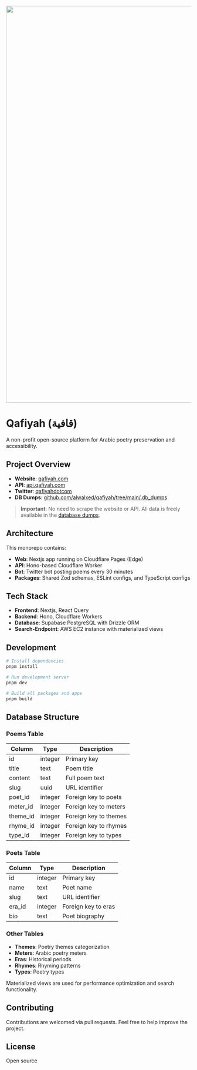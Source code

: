 <p align="center">
  <img src="https://qafiyah.com/opengraph.png" alt="Qafiyah Logo" width="1080"/>
</p>

# Qafiyah (قافية)

A non-profit open-source platform for Arabic poetry preservation and accessibility.

## Project Overview

- **Website**: [qafiyah.com](https://qafiyah.com)
- **API**: [api.qafiyah.com](https://api.qafiyah.com)
- **Twitter**: [qafiyahdotcom](https://twitter.com/qafiyahdotcom)
- **DB Dumps**: [github.com/alwalxed/qafiyah/tree/main/.db_dumps](https://github.com/alwalxed/qafiyah/tree/main/.db_dumps)

> **Important**: No need to scrape the website or API. All data is freely available in the [database dumps](https://github.com/alwalxed/qafiyah/tree/main/.db_dumps).

## Architecture

This monorepo contains:

- **Web**: Nextjs app running on Cloudflare Pages (Edge)
- **API**: Hono-based Cloudflare Worker
- **Bot**: Twitter bot posting poems every 30 minutes
- **Packages**: Shared Zod schemas, ESLint configs, and TypeScript configs

## Tech Stack

- **Frontend**: Nextjs, React Query
- **Backend**: Hono, Cloudflare Workers
- **Database**: Supabase PostgreSQL with Drizzle ORM
- **Search-Endpoint**: AWS EC2 instance with materialized views

## Development

```bash
# Install dependencies
pnpm install

# Run development server
pnpm dev

# Build all packages and apps
pnpm build
```

## Database Structure

### Poems Table

| Column   | Type    | Description           |
| -------- | ------- | --------------------- |
| id       | integer | Primary key           |
| title    | text    | Poem title            |
| content  | text    | Full poem text        |
| slug     | uuid    | URL identifier        |
| poet_id  | integer | Foreign key to poets  |
| meter_id | integer | Foreign key to meters |
| theme_id | integer | Foreign key to themes |
| rhyme_id | integer | Foreign key to rhymes |
| type_id  | integer | Foreign key to types  |

### Poets Table

| Column | Type    | Description         |
| ------ | ------- | ------------------- |
| id     | integer | Primary key         |
| name   | text    | Poet name           |
| slug   | text    | URL identifier      |
| era_id | integer | Foreign key to eras |
| bio    | text    | Poet biography      |

### Other Tables

- **Themes**: Poetry themes categorization
- **Meters**: Arabic poetry meters
- **Eras**: Historical periods
- **Rhymes**: Rhyming patterns
- **Types**: Poetry types

Materialized views are used for performance optimization and search functionality.

## Contributing

Contributions are welcomed via pull requests. Feel free to help improve the project.

## License

Open source
